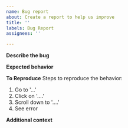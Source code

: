 ```yaml
---
name: Bug report
about: Create a report to help us improve
title: ''
labels: Bug Report
assignees: ''

---
```


**Describe the bug**
<!-- A clear and concise description of what the bug is. -->

**Expected behavior**
<!-- A clear and concise description of what you expected to happen. -->

**To Reproduce**
Steps to reproduce the behavior:
1. Go to '...'
2. Click on '....'
3. Scroll down to '....'
4. See error

**Additional context**
<!-- Add any other context about the problem here. Most players can ignore this section. -->
